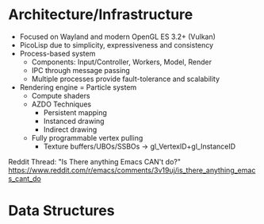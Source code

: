 Architecture/Infrastructure
===========================

* Focused on Wayland and modern OpenGL ES 3.2+ (Vulkan)
* PicoLisp due to simplicity, expressiveness and consistency
* Process-based system
  * Components: Input/Controller, Workers, Model, Render
  * IPC through message passing
  * Multiple processes provide fault-tolerance and scalability
* Rendering engine = Particle system
  * Compute shaders
  * AZDO Techniques
    * Persistent mapping
    * Instanced drawing
    * Indirect drawing
  * Fully programmable vertex pulling
    * Texture buffers/UBOs/SSBOs -> gl_VertexID+gl_InstanceID

Reddit Thread: "Is There anything Emacs CAN't do?"
https://www.reddit.com/r/emacs/comments/3v19uj/is_there_anything_emacs_cant_do

Data Structures
===============
